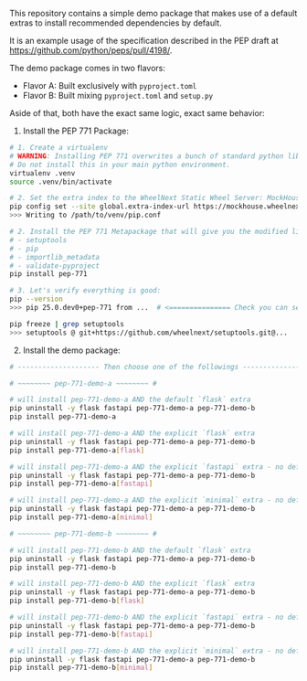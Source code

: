 This repository contains a simple demo package that makes use of a default extras to install recommended dependencies by default.

It is an example usage of the specification described in the PEP
draft at https://github.com/python/peps/pull/4198/.


The demo package comes in two flavors:
- Flavor A: Built exclusively with `pyproject.toml`
- Flavor B: Built mixing `pyproject.toml` and `setup.py`

Aside of that, both have the exact same logic, exact same behavior:

1. Install the PEP 771 Package:

```bash
# 1. Create a virtualenv 
# WARNING: Installing PEP 771 overwrites a bunch of standard python library.
# Do not install this in your main python environment.
virtualenv .venv
source .venv/bin/activate

# 2. Set the extra index to the WheelNext Static Wheel Server: MockHouse
pip config set --site global.extra-index-url https://mockhouse.wheelnext.dev/pep-771/
>>> Writing to /path/to/venv/pip.conf

# 2. Install the PEP 771 Metapackage that will give you the modified libraries:
# - setuptools
# - pip
# - importlib_metadata
# - validate-pyproject
pip install pep-771

# 3. Let's verify everything is good:
pip --version
>>> pip 25.0.dev0+pep-771 from ...  # <=============== Check you can see `+pep-771`

pip freeze | grep setuptools
>>> setuptools @ git+https://github.com/wheelnext/setuptools.git@...
```

2. Install the demo package:

 ```bash
 # -------------------- Then choose one of the followings -------------------- #

# ~~~~~~~~ pep-771-demo-a ~~~~~~~~ #

# will install pep-771-demo-a AND the default `flask` extra
pip uninstall -y flask fastapi pep-771-demo-a pep-771-demo-b
pip install pep-771-demo-a

# will install pep-771-demo-a AND the explicit `flask` extra
pip uninstall -y flask fastapi pep-771-demo-a pep-771-demo-b
pip install pep-771-demo-a[flask]

# will install pep-771-demo-a AND the explicit `fastapi` extra - no default "flask"
pip uninstall -y flask fastapi pep-771-demo-a pep-771-demo-b
pip install pep-771-demo-a[fastapi]

# will install pep-771-demo-a AND the explicit `minimal` extra - no default "flask"
pip uninstall -y flask fastapi pep-771-demo-a pep-771-demo-b
pip install pep-771-demo-a[minimal]

# ~~~~~~~~ pep-771-demo-b ~~~~~~~~ #

# will install pep-771-demo-b AND the default `flask` extra
pip uninstall -y flask fastapi pep-771-demo-a pep-771-demo-b
pip install pep-771-demo-b

# will install pep-771-demo-b AND the explicit `flask` extra
pip uninstall -y flask fastapi pep-771-demo-a pep-771-demo-b
pip install pep-771-demo-b[flask]

# will install pep-771-demo-b AND the explicit `fastapi` extra - no default "flask"
pip uninstall -y flask fastapi pep-771-demo-a pep-771-demo-b
pip install pep-771-demo-b[fastapi]

# will install pep-771-demo-b AND the explicit `minimal` extra - no default "flask"
pip uninstall -y flask fastapi pep-771-demo-a pep-771-demo-b
pip install pep-771-demo-b[minimal]
```